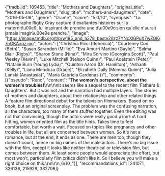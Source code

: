 {"tmdb_id": 109453, "title": "Mothers and Daughters", "original_title": "Mothers and Daughters", "slug_title": "mothers-and-daughters", "date": "2016-05-06", "genre": "Drame", "score": "5.0/10", "synopsis": "La photographe Rigby Gray capture d'exaltantes histoires sur la maternit\u00e9, lui inspirant de prendre une d\u00e9cision qu'elle n'aurait jamais imagin\u00e9e prendre.", "image": "https://image.tmdb.org/t/p/w185_and_h278_bestv2/lzz7YNcXlGPuX7wZOl67nGKAxqz.jpg", "actors": ["Christina Ricci (Rebecca)", "Courteney Cox (Beth)", "Susan Sarandon (Millie)", "Eva Amurri Martino (Gayle)", "Selma Blair (Rigby)", "Sharon Stone (Nina)", "Mira Sorvino (Georgina Scott)", "Paul Wesley (Kevin)", "Luke Mitchell (Nelson Quinn)", "Paul Adelstein (Peter)", "Natalie Burn (Young Lydia)", "Quinton Aaron (Dr. Hamilton)", "Ashanti (Kelly)", "Liana Mendoza (Grace)", "Elizabeth Daily (Momma Quinn)", "Julia Lanski (Anastasia)", "Maria Gabriela Cardenas ()"], "comments": [{"pseudo": "Reno", "content": "**The women's perspective, about the women's troubles!**\r\n\r\nIt seems like a sequel to the recent film 'Fathers & Daughters'. But it was not and the narration had multiple layers. The stories of mothers and daughters, about their relationship and other related things. A feature film directional debut for the television filmmakers. Based on no book, but an original screenplay. The problem was the confusing narration, all the characters, too many of them stuffed together. Even the editing was not that convincing, though the actors were really good.\r\n\r\nA hard hitting, women oriented film as the title hints. Takes time to feel comfortable, but worth a wait. Focused on topics like pregnancy and other troubles in life, but all are concerned between women. So it's not a romance, but at the end, it ends as one. There are men too, though they doesn't count, hence no big names of the male actors. There's no big issue with the film, except it looks like neither theatrical or television film, but comes between them. At least some people would appreciate the effort, but most won't, particularly film critics didn't like it. So I believe you will make a right choice on this.\r\n\r\n_6/10_"}], "recommandations_id": [241071, 326136, 215928, 332706]}